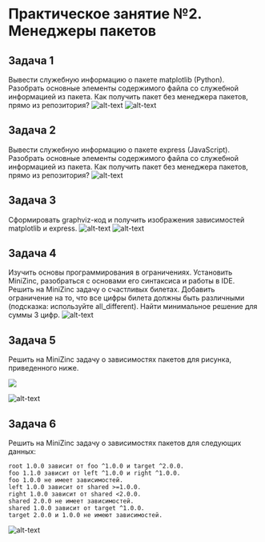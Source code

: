 # Практическое занятие №2. Менеджеры пакетов

## Задача 1
Вывести служебную информацию о пакете matplotlib (Python). Разобрать основные элементы содержимого файла со служебной информацией из пакета. Как получить пакет без менеджера пакетов, прямо из репозитория?
![alt-text](https://sun9-72.userapi.com/impg/712TEEYgHSI_WjtD2-Y9YJt9R-hOoCcCOk_HfQ/s2Wx0TVQgms.jpg?size=687x198&quality=96&sign=6ce84df5bb413e93349113de8952b8b2&type=album)
![alt-text](https://sun9-31.userapi.com/impg/eHhnqvzOSxrzmYluf-Nm43ClTzSVuZWQ1O2uJA/Hp_fRLpaQHk.jpg?size=1106x74&quality=96&sign=a784c61f289b061ea5f585802721071d&type=album)

## Задача 2
Вывести служебную информацию о пакете express (JavaScript). Разобрать основные элементы содержимого файла со служебной информацией из пакета. Как получить пакет без менеджера пакетов, прямо из репозитория?
![alt-text](https://sun9-19.userapi.com/impg/s44yD81cEyyEA9kMXCya8xMQgbMJJE2w5bL0Ng/693IPNbggEU.jpg?size=1080x729&quality=96&sign=d4abe465e5edf24cb51af7a6e2eeda01&type=album)

## Задача 3
Сформировать graphviz-код и получить изображения зависимостей matplotlib и express.
![alt-text](https://sun9-10.userapi.com/impg/bi6YQ4vXQNkmqLAaACLb0kW95jhPeUccyqBnwg/5uQZXYrGXy0.jpg?size=1899x726&quality=96&sign=144f31203e2ef4708b67b0215e3595e5&type=album)
![alt-text](https://sun9-18.userapi.com/impg/46RlR1g2khsYX0voMbVGw4_021hIRftN-C4vGg/RpeN4JQ9fLM.jpg?size=1864x1051&quality=96&sign=fb184674d1f488f86e629839867d1d76&type=album)

## Задача 4
Изучить основы программирования в ограничениях. Установить MiniZinc, разобраться с основами его синтаксиса и работы в IDE.
Решить на MiniZinc задачу о счастливых билетах. Добавить ограничение на то, что все цифры билета должны быть различными (подсказка: используйте all_different). Найти минимальное решение для суммы 3 цифр.
![alt-text](https://sun9-77.userapi.com/impg/mWTKoikeg1U_zmABr9LC6cULo3Upl-O_G9HPNg/pDiqIxP-yJM.jpg?size=1417x902&quality=96&sign=4af6a1d323da90eb5d525dd75eed113a&type=album)

## Задача 5

Решить на MiniZinc задачу о зависимостях пакетов для рисунка, приведенного ниже.

![](images/pubgrub.png)

![alt-text](https://sun9-79.userapi.com/impg/XCBbEcLd_cQoNGv5_ckkpr3vH_Nnt0__aeuXjw/OoQxBSPzkvc.jpg?size=1697x804&quality=96&sign=8d2fcffb787810cc6cba135e2542958e&type=album)

## Задача 6

Решить на MiniZinc задачу о зависимостях пакетов для следующих данных:

```
root 1.0.0 зависит от foo ^1.0.0 и target ^2.0.0.
foo 1.1.0 зависит от left ^1.0.0 и right ^1.0.0.
foo 1.0.0 не имеет зависимостей.
left 1.0.0 зависит от shared >=1.0.0.
right 1.0.0 зависит от shared <2.0.0.
shared 2.0.0 не имеет зависимостей.
shared 1.0.0 зависит от target ^1.0.0.
target 2.0.0 и 1.0.0 не имеют зависимостей.
```
![alt-text](https://sun9-42.userapi.com/impg/oOfi63tKHBdcihzG14SoYUbYVcjrhoQvJbds8g/-uiZPYYtWwM.jpg?size=1908x804&quality=96&sign=1a24837c0bbac5c0b326d927f5123198&type=album)
